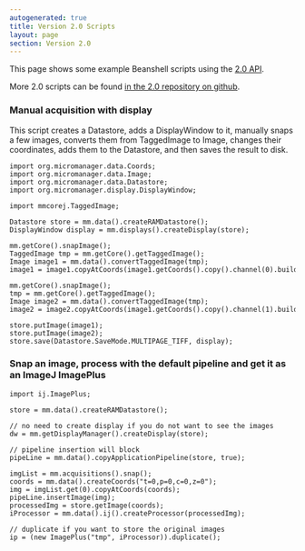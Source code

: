 ```yaml
---
autogenerated: true
title: Version 2.0 Scripts
layout: page
section: Version 2.0
---
```


This page shows some example Beanshell scripts using the [2.0
API](https://micro-manager.org/wiki/Version_2.0_API).

More 2.0 scripts can be found [in the 2.0 repository on
github](https://github.com/micro-manager/micro-manager/tree/mm2/scripts).

### Manual acquisition with display

This script creates a Datastore, adds a DisplayWindow to it, manually
snaps a few images, converts them from TaggedImage to Image, changes
their coordinates, adds them to the Datastore, and then saves the result
to disk.

```
import org.micromanager.data.Coords;
import org.micromanager.data.Image;
import org.micromanager.data.Datastore;
import org.micromanager.display.DisplayWindow;

import mmcorej.TaggedImage;

Datastore store = mm.data().createRAMDatastore();
DisplayWindow display = mm.displays().createDisplay(store);

mm.getCore().snapImage();
TaggedImage tmp = mm.getCore().getTaggedImage();
Image image1 = mm.data().convertTaggedImage(tmp);
image1 = image1.copyAtCoords(image1.getCoords().copy().channel(0).build());

mm.getCore().snapImage();
tmp = mm.getCore().getTaggedImage();
Image image2 = mm.data().convertTaggedImage(tmp);
image2 = image2.copyAtCoords(image1.getCoords().copy().channel(1).build());

store.putImage(image1);
store.putImage(image2);
store.save(Datastore.SaveMode.MULTIPAGE_TIFF, display);
```

### Snap an image, process with the default pipeline and get it as an ImageJ ImagePlus

```
import ij.ImagePlus;

store = mm.data().createRAMDatastore();

// no need to create display if you do not want to see the images
dw = mm.getDisplayManager().createDisplay(store); 

// pipeline insertion will block
pipeLine = mm.data().copyApplicationPipeline(store, true);  

imgList = mm.acquisitions().snap();
coords = mm.data().createCoords("t=0,p=0,c=0,z=0");
img = imgList.get(0).copyAtCoords(coords);
pipeLine.insertImage(img);
processedImg = store.getImage(coords);
iProcessor = mm.data().ij().createProcessor(processedImg);

// duplicate if you want to store the original images
ip = (new ImagePlus("tmp", iProcessor)).duplicate();   
```

